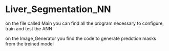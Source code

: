 # Liver_Segmentation_NN

on the file called Main you can find all the program necessary to configure, train and test the ANN

on the Image_Generator you find the code to generate predction masks from the treined model
